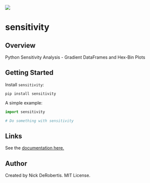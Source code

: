 
[![](https://codecov.io/gh/nickderobertis/sensitivity/branch/master/graph/badge.svg)](https://codecov.io/gh/nickderobertis/sensitivity)

# sensitivity

## Overview

Python Sensitivity Analysis - Gradient DataFrames and Hex-Bin Plots

## Getting Started

Install `sensitivity`:

```
pip install sensitivity
```

A simple example:

```python
import sensitivity

# Do something with sensitivity
```

## Links

See the
[documentation here.](
https://nickderobertis.github.io/sensitivity/
)

## Author

Created by Nick DeRobertis. MIT License.